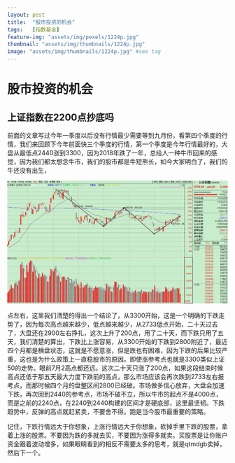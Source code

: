 ```yaml
---
layout: post
title:  "股市投资的机会"
tags:	[指数基金]
feature-img: "assets/img/pexels/1224p.jpg"
thumbnail: "assets/img/thumbnails/1224p.jpg"
image: "assets/img/thumbnails/1224p.jpg" #seo tag
---
```


#   股市投资的机会
## **上证指数在2200点抄底吗**
前面的文章写过今年一季度以后没有行情最少需要等到九月份，看第四个季度的行情，我们来回顾下今年前面快三个季度的行情，第一个季度是今年行情最好的，大盘从最低点2440涨到3300，因为2018年跌了一年，总给人一种牛市回来的感觉，因为我们都太想念牛市，我们的股市都是牛短熊长，如今大家明白了，我们的牛还没有出生，


<p>
<img    src="/assets/img/sz.JPG" alt="上证指数图">
<p/>

点左右，这里我们清楚的得出一个结论了，从3300开始，这是一个明确的下跌走势了，因为每次高点越来越少，低点越来越少，从2733低点开始，二十天过去了，大盘还在2900左右挣扎，这次上升了200点，用了二十天，而下跌只用了五天，我们清楚的算出，下跌比上涨容易，从3300开始的下跌到2800附近了，最近四个月都是横盘状态，这就是不愿意涨，但是跌也有困难，因为下跌的后果比较严重，这也是为什么政策上一直稳股市的原因。即使涨参考点也就是3300类似上证50的走势。眼前7月2高点都还远。这次二十天只涨了200点，如果这段结束时候高点还低于那五天最大力度下跌前的高点，那么市场应该会再次跌到2733左右报考点，而那时候四个月的盘整区间2800已经破。市场做多信心放弃，大盘会加速下跌，再次回到2440的参考点，市场不破不立，所以牛市的起点不是4000点，而是之前的2240点，在2240到2440构建的区间才是硬底部，这里最坚韧。下跌趋势中，反弹的高点就赶紧卖，不要舍不得。跑是当今股市最重要的策略。


记住，下跌行情远大于你想象，上涨行情远大于你想象，砍掉手里下跌的股票，拿着上涨的股票。不要因为跌的多就去买，不要因为涨得多就卖。买股票是让你账户资金跟着波动增多，如果眼睛看到的相反不需要太多的思考，就是qtmdgb卖掉，然后下一个。







